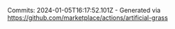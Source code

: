 Commits: 2024-01-05T16:17:52.101Z - Generated via https://github.com/marketplace/actions/artificial-grass
<br>
